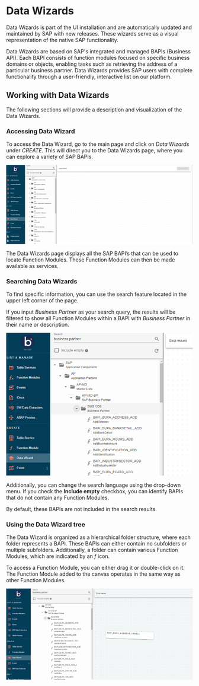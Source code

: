 # Data Wizards

<head>
  <meta name="guidename" content="Boomi for SAP"/>
  <meta name="context" content="GUID-466a00af-0e50-4d50-853f-0fff17a6327c"/>
</head>

Data Wizards is part of the UI installation and are automatically updated and maintained by SAP with new releases. These wizards serve as a visual representation of the native SAP functionality.

Data Wizards are based on SAP's integrated and managed BAPIs (Business API). Each BAPI consists of function modules focused on specific business domains or objects, enabling tasks such as retrieving the address of a particular business partner. Data Wizards provides SAP users with complete functionality through a user-friendly, interactive list on our platform.


## Working with Data Wizards

The following sections will provide a description and visualization of the Data Wizards. 

### Accessing Data Wizard

To access the Data Wizard, go to the main page and click on *Data Wizards* under *CREATE*. This will direct you to the Data Wizards page, where you can explore a variety of SAP BAPIs.

![](../Boomi_for_SAP/Images/img-sap-access_data_wizard.png)

The Data Wizards page displays all the SAP BAPI’s that can be used to locate Function Modules. These Function Modules can then be made available as services.

### Searching Data Wizards

To find specific information, you can use the search feature located in the upper left corner of the page.

If you input *Business Partner* as your search query, the results will be filtered to show all Function Modules within a BAPI with *Business Partner* in their name or description.

![](../Boomi_for_SAP/Images/img-sap-search_data_wizard.png)

Additionally, you can change the search language using the drop-down menu. If you check the **Include empty** checkbox, you can identify BAPIs that do not contain any Function Modules. 

By default, these BAPIs are not included in the search results.

### Using the Data Wizard tree

The Data Wizard is organized as a hierarchical folder structure, where each folder represents a BAPI. These BAPIs can either contain no subfolders or multiple subfolders. Additionally, a folder can contain various Function Modules, which are indicated by an *f* icon. 

To access a Function Module, you can either drag it or double-click on it. The Function Module added to the canvas operates in the same way as other Function Modules. 

![](../Boomi_for_SAP/Images/img-sap-use_data_wizard_hirerachy.png)


